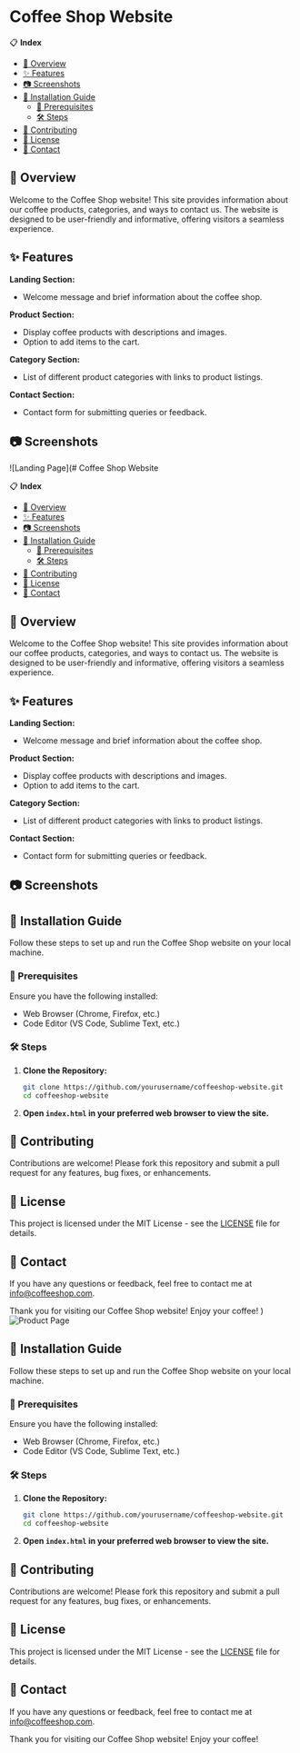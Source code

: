 # Coffee Shop Website

📋 **Index**
- [📖 Overview](#overview)
- [✨ Features](#features)
- [📷 Screenshots](#screenshots)
- [🚀 Installation Guide](#installation-guide)
  - [🔧 Prerequisites](#prerequisites)
  - [🛠️ Steps](#steps)
- [🤝 Contributing](#contributing)
- [📜 License](#license)
- [📧 Contact](#contact)

## 📖 Overview
Welcome to the Coffee Shop website! This site provides information about our coffee products, categories, and ways to contact us. The website is designed to be user-friendly and informative, offering visitors a seamless experience.

## ✨ Features
**Landing Section:**
- Welcome message and brief information about the coffee shop.

**Product Section:**
- Display coffee products with descriptions and images.
- Option to add items to the cart.

**Category Section:**
- List of different product categories with links to product listings.

**Contact Section:**
- Contact form for submitting queries or feedback.

## 📷 Screenshots
![Landing Page](# Coffee Shop Website

📋 **Index**
- [📖 Overview](#overview)
- [✨ Features](#features)
- [📷 Screenshots](#screenshots)
- [🚀 Installation Guide](#installation-guide)
  - [🔧 Prerequisites](#prerequisites)
  - [🛠️ Steps](#steps)
- [🤝 Contributing](#contributing)
- [📜 License](#license)
- [📧 Contact](#contact)

## 📖 Overview
Welcome to the Coffee Shop website! This site provides information about our coffee products, categories, and ways to contact us. The website is designed to be user-friendly and informative, offering visitors a seamless experience.

## ✨ Features
**Landing Section:**
- Welcome message and brief information about the coffee shop.

**Product Section:**
- Display coffee products with descriptions and images.
- Option to add items to the cart.

**Category Section:**
- List of different product categories with links to product listings.

**Contact Section:**
- Contact form for submitting queries or feedback.

## 📷 Screenshots


## 🚀 Installation Guide
Follow these steps to set up and run the Coffee Shop website on your local machine.

### 🔧 Prerequisites
Ensure you have the following installed:
- Web Browser (Chrome, Firefox, etc.)
- Code Editor (VS Code, Sublime Text, etc.)

### 🛠️ Steps
1. **Clone the Repository:**
    ```bash
    git clone https://github.com/yourusername/coffeeshop-website.git
    cd coffeeshop-website
    ```

2. **Open `index.html` in your preferred web browser to view the site.**

## 🤝 Contributing
Contributions are welcome! Please fork this repository and submit a pull request for any features, bug fixes, or enhancements.

## 📜 License
This project is licensed under the MIT License - see the [LICENSE](LICENSE) file for details.

## 📧 Contact
If you have any questions or feedback, feel free to contact me at [info@coffeeshop.com](mailto:info@coffeeshop.com).

Thank you for visiting our Coffee Shop website! Enjoy your coffee!
)
![Product Page](screenshot2.png)

## 🚀 Installation Guide
Follow these steps to set up and run the Coffee Shop website on your local machine.

### 🔧 Prerequisites
Ensure you have the following installed:
- Web Browser (Chrome, Firefox, etc.)
- Code Editor (VS Code, Sublime Text, etc.)

### 🛠️ Steps
1. **Clone the Repository:**
    ```bash
    git clone https://github.com/yourusername/coffeeshop-website.git
    cd coffeeshop-website
    ```

2. **Open `index.html` in your preferred web browser to view the site.**

## 🤝 Contributing
Contributions are welcome! Please fork this repository and submit a pull request for any features, bug fixes, or enhancements.

## 📜 License
This project is licensed under the MIT License - see the [LICENSE](LICENSE) file for details.

## 📧 Contact
If you have any questions or feedback, feel free to contact me at [info@coffeeshop.com](mailto:info@coffeeshop.com).

Thank you for visiting our Coffee Shop website! Enjoy your coffee!
